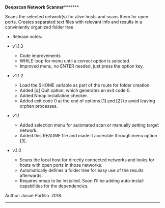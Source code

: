 **************************************Deepscan Network Scanner*********************************************

Scans the selected network(s) for alive hosts and scans them for open ports. Creates separated text files
with relevant info and results in a conviniently organized folder tree.

* Release notes:

* v1.1.3
	- Code improvements
	- WHILE loop for menu until a correct option is selected.
	- Improved menu, no ENTER needed, just press the option key.

* v1.1.2
	- Load the $HOME variable as part of the route for folder creation.
	- Added [q] Quit option, which generates an exit code 0.
	- Added Nmap installation checker. 
	- Added exit code 0 at the end of options [1] and [2] to avoid leaving orphan processes.

* v1.1                                                          
	- Added selection menu for automated scan or manually setting target network.                                
	- Added this README file and made it accesible through menu option [3].

* v.1.0                                                                                                      
	- Scans the local host for directly connected networks and looks for hosts with open ports in those networks.
	- Automatically defines a folder tree for easy use of the results afterwards.                                 
	- Requires nmap to be installed. Soon I'll be adding auto-install capabilities for the dependencies.         

Author: Josue Portillo. 2018.                                                                              

************************************************************************************************************
